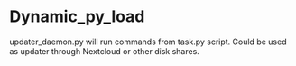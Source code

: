 # Dynamic_py_load
updater_daemon.py will run commands from task.py script. Could be used as updater through Nextcloud or other disk shares.
